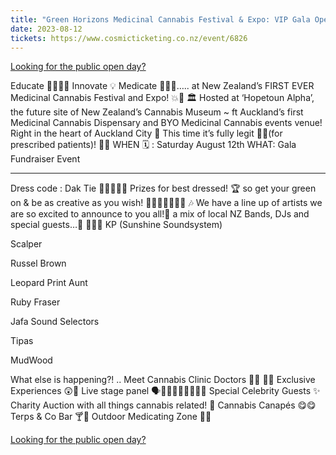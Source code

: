 ```yaml
---
title: "Green Horizons Medicinal Cannabis Festival & Expo: VIP Gala Opening"
date: 2023-08-12
tickets: https://www.cosmicticketing.co.nz/event/6826
---
```


[Looking for the public open day?](/event/august-open-day)

Educate 🔬👨🏼‍🎓
Innovate 💡
Medicate 🌿🧪💨…..
at New Zealand’s FIRST EVER Medicinal Cannabis Festival and Expo! 💥🌿
🏛️ Hosted at ‘Hopetoun Alpha’, the future site of New Zealand’s Cannabis Museum ~ ft Auckland’s first Medicinal Cannabis Dispensary and BYO Medicinal Cannabis events venue! Right in the heart of Auckland City 🌆
This time it’s fully legit 👌🏽(for prescribed patients)! 🌿✨
WHEN 🗓️ : Saturday August 12th
WHAT: Gala Fundraiser Event

---------

Dress code : Dak Tie 👔👠👗✨🌿
Prizes for best dressed! 🏆 so get your green on & be as creative as you wish! 🧑‍🎤🧝🏻‍♀️🧚🏻
🎶 We have a line up of artists we are so excited to announce to you all!🤩 a mix of local NZ Bands, DJs and special guests…👀 🎸🥁🎷
KP (Sunshine Soundsystem)

Scalper

Russel Brown

Leopard Print Aunt

Ruby Fraser

Jafa Sound Selectors

Tipas

MudWood

What else is happening?! ..
Meet Cannabis Clinic Doctors 👨‍⚕️ 👩‍⚕️
Exclusive Experiences 😲🤯
Live stage panel 🗣️🧑‍🎤👨🏼‍🔬🧑🏼‍🚀
Special Celebrity Guests ✨
Charity Auction with all things cannabis related! 🤩
Cannabis Canapés 😋😋
Terps & Co Bar 🍸🍹
Outdoor Medicating Zone 🌿💨

[Looking for the public open day?](/event/august-open-day)